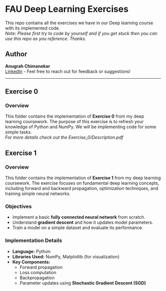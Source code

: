 # FAU Deep Learning Exercises
This repo contains all the exercises we have in our Deep learning course with its implemented code. <br />
*Note: Please first try to code by yourself and if you get stuck then you can use this repo as you reference. Thanks.*

## Author
**Anugrah Chimanekar**<br />
[LinkedIn](https://www.linkedin.com/in/anugrah-chimanekar/) - Feel free to reach out for feedback or suggestions!

---

## Exercise 0
### Overview
This folder contains the implementation of **Exercise 0** from my deep learning coursework. The purpose of this exercise is to refresh your knowledge of Python and NumPy. We will be implementing code for some simple tasks. <br />
*For more details check out the Exercise_0/Description.pdf*

## Exercise 1
### Overview
This folder contains the implementation of **Exercise 1** from my deep learning coursework. The exercise focuses on fundamental deep learning concepts, including forward and backward propagation, optimization techniques, and training simple neural networks.

### Objectives
- Implement a basic **fully connected neural network** from scratch.
- Understand **gradient descent** and how it updates model parameters.
- Train a model on a simple dataset and evaluate its performance.

### Implementation Details
- **Language:** Python
- **Libraries Used:** NumPy, Matplotlib (for visualization)
- **Key Components:**
  - Forward propagation
  - Loss computation
  - Backpropagation
  - Parameter updates using **Stochastic Gradient Descent (SGD)**